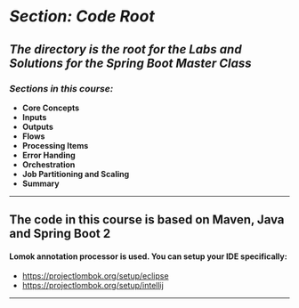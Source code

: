 #  *Section: Code Root*

*The directory is the root for the Labs and Solutions for the Spring Boot Master Class*
---

### *Sections in this course:*

 - **Core Concepts**
 - **Inputs**
 - **Outputs**
 - **Flows**
 - **Processing Items**
 - **Error Handing**
 - **Orchestration**
 - **Job Partitioning and Scaling**
 - **Summary**
---

**The code in this course is based on Maven, Java and Spring Boot 2**
---

#### Lomok annotation processor is used. You can setup your IDE specifically:
- https://projectlombok.org/setup/eclipse
- https://projectlombok.org/setup/intellij

---